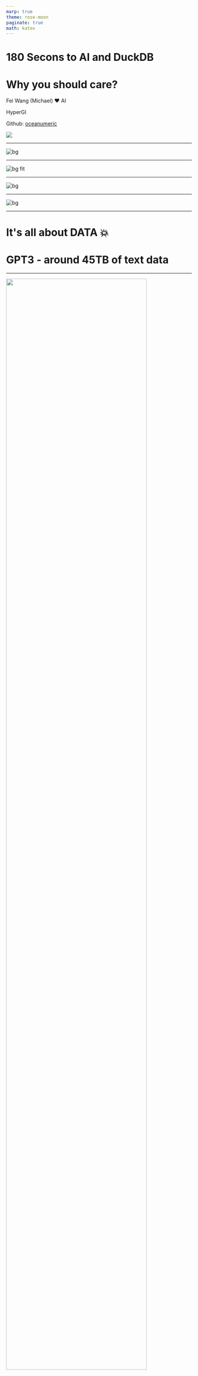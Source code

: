 ```yaml
---
marp: true
theme: rose-moon
paginate: true
math: katex
---
```



# 180 Secons to AI and DuckDB 
# Why you should care?

Fei Wang (Michael) :heart: AI

HyperGI

Github: [oceanumeric](https://github.com/oceanumeric)


<img class="landing-img" src="../images/michael.png">

---

![bg](./images/im0.png)

---

![bg fit](https://media.giphy.com/media/cKgtDF5bAB8ycyHzjB/giphy-downsized-large.gif)

---

![bg](./images/im1.png)

---

![bg](https://media.giphy.com/media/b0L0WqA8cUpQ4/giphy.gif)


---

# It's all about DATA :boom:

# GPT3 - around 45TB of text data


---

<img style="width:87%" src="https://www.lifewire.com/thmb/NgU728NS4I9nExWJQS-4ae__uoY=/1500x0/filters:no_upscale():max_bytes(150000):strip_icc()/terabytes-gigabytes-amp-petabytes-how-big-are-they-4125169-4fe35a79c3834553a495035d472fb60b.png">



---

![bg fit](./images/img2.png)

---

![bg fit](./images/im3.png)


---

![bg](https://www.borninspace.com/wp-content/uploads/2021/03/computer-storage-space-visualized.jpg)


---

# Let's have a look at the hardware

<iframe width="700" height="400" src="https://www.youtube.com/embed/Rk3nTUfRZmo?si=w1JBKjOqOGLre52Q&amp;start=264" title="YouTube video player" frameborder="0" allow="accelerometer; autoplay; clipboard-write; encrypted-media; gyroscope; picture-in-picture; web-share" allowfullscreen></iframe>


---


![bg](./images/im4.png)


---

# Why only ChatGPT is in production?

- I have tested several products, such as
    - Google `Bard`
    - Meta `Llama`

- BUT, I have to see that ChatGPT is STILL the best one so far 🦄


---

# Ever Since ChatGPT was released


---

# Ever Since ChatGPT was released

## well, you know the story :rocket:


---

# Why it is so hard to build a functional AI product?

## Let's say I want to build a `mini` ChatGPT

- Instead of using 45TB of data, I will use 45GB of data
- Instead of gathering all text everwhere, I will only use the text from `Goodreads`


---

![bg fit](./images/im5.png)


---


# My hardware

```
Architecture:                    x86_64
CPU op-mode(s):                  32-bit, 64-bit
Byte Order:                      Little Endian
Address sizes:                   48 bits physical, 48 bits virtual
CPU(s):                          32
RAM:                             32GB
Disk:                            500GB
GPU:                             2x NVIDIA GeForce RTX 2080 (24GB)
```



---

# To build a mini ChatGPT

- Collect 45GB of data from Goodreads



---

# To build a mini ChatGPT

- Collect 45GB of data from Goodreads
- Clean and Process the data



---

# To build a mini ChatGPT

- Collect 45GB of data from Goodreads 
- Clean and Process the data
- Train the model
- Test the model
- Deploy the model
- Maintain the model




---

# To build a mini ChatGPT

- Collect 45GB of data from Goodreads ✅
- Clean and Process the data
- Train the model
- Test the model
- Deploy the model
- Maintain the model




---

![bg](./images/goodreads.gif)

---

# Book dataset

- 2.36M books
- 29 columns, such as author, title, description, etc.


```bash
┌──────────────────────┬────────────────────────────────────────────┬──────┬──────┬─────────┬───────┐
│     column_name      │                column_type                 │ null │ key  │ default │ extra │
├──────────────────────┼────────────────────────────────────────────┼──────┼──────┼─────────┼───────┤
│         isbn         │                  VARCHAR                   │ YES  │ None │   None  │  None │
│  text_reviews_count  │                  VARCHAR                   │ YES  │ None │   None  │  None │
│     country_code     │                  VARCHAR                   │ YES  │ None │   None  │  None │
│    language_code     │                  VARCHAR                   │ YES  │ None │   None  │  None │
│   popular_shelves    │   STRUCT(count BIGINT, "name" VARCHAR)[]   │ YES  │ None │   None  │  None │
│      ........        │                     ...                    │ ...  │ ...  │   ...   │  ...  │
│         asin         │                  VARCHAR                   │ YES  │ None │   None  │  None │
│         url          │                  VARCHAR                   │ YES  │ None │   None  │  None │
│       book_id        │                   BIGINT                   │ YES  │ None │   None  │  None │
│    ratings_count     │                  VARCHAR                   │ YES  │ None │   None  │  None │
│       work_id        │                  VARCHAR                   │ YES  │ None │   None  │  None │
│        title         │                  VARCHAR                   │ YES  │ None │   None  │  None │
└──────────────────────┴────────────────────────────────────────────┴──────┴──────┴─────────┴───────┘
```


--- 

# Reviews dataset

- 15.7m reviews
- 11 columns, such as book_id, user_id, review_text, etc.

```bash
┌──────────────┬─────────────┬──────┬──────┬─────────┬───────┐
│ column_name  │ column_type │ null │ key  │ default │ extra │
├──────────────┼─────────────┼──────┼──────┼─────────┼───────┤
│   user_id    │     UUID    │ YES  │ None │   None  │  None │
│   book_id    │    BIGINT   │ YES  │ None │   None  │  None │
│  review_id   │     UUID    │ YES  │ None │   None  │  None │
│    rating    │    BIGINT   │ YES  │ None │   None  │  None │
│ review_text  │   VARCHAR   │ YES  │ None │   None  │  None │
│  date_added  │   VARCHAR   │ YES  │ None │   None  │  None │
│ date_updated │   VARCHAR   │ YES  │ None │   None  │  None │
│   read_at    │   VARCHAR   │ YES  │ None │   None  │  None │
│  started_at  │   VARCHAR   │ YES  │ None │   None  │  None │
│   n_votes    │    BIGINT   │ YES  │ None │   None  │  None │
│  n_comments  │    BIGINT   │ YES  │ None │   None  │  None │
└──────────────┴─────────────┴──────┴──────┴─────────┴───────┘
```


---

# Let's read in the data


```python
import os
import time
import duckdb
import pandas as pd
from dotenv import load_dotenv
from memory_profiler import profile

if __name__ == "__main__":
    start = time.time() 
    df = pd.read_json("./data/goodreads_books.json.gz", lines=True)
    end = time.time()
    print(end - start)  # computer crashed 💥
    # WARNING: do not use pandas to read a large json file
```

--- 


![bg](https://media.giphy.com/media/l0NwwMyfxPjZr7BKM/giphy.gif)


---

![bg](https://assets-global.website-files.com/61fd4eb76a8d78bc0676b47d/6335b351564fe1944ee38324_GPT-3%20Quality%20Hero%20v4%20(1).png)


---

# Still $500 dollars

## not for me :no_good:


---

# Then, I found DuckDB :duck:

![bg right:60%](https://encrypted-tbn0.gstatic.com/images?q=tbn:ANd9GcRbBIKJVHJXdcdLEpTkt9aBAORwBrrIaYv_rd02M5woPiLXXtugBkz1cgp9i-24xDntYAs&usqp=CAU)

---

![bg fit](https://encrypted-tbn1.gstatic.com/images?q=tbn:ANd9GcR1NtfobnxO6GVjFcu_5ix2O8YBAM57tI7ugM0oeJ_BRY5ed9ea)


---

# Let's read in the data again

```python
@profile
def read_json():
    start = time.time()
    duckdb.read_json("./data/goodreads_books.json.gz").show()
    end = time.time()
    print(end - start)  

if __name__ == "__main__":
    read_json()  # 6 seconds for around 8GB data (1.94 GB compressed)
```

<br>

```sql
-- # read and describe books data
DESCRIBE
SELECT * FROM read_json_auto('data/goodreads_books.json.gz')
```

---

# 6 seconds for around 8GB data (1.94 GB compressed)


---

# Benchmark :duck:

```bash
$ python duckdb_profile.py
6.171117067337036
Filename: /home/michael/Github/semantic-search/goodreads/duckdb_profile.py
Line #    Mem usage    Increment  Occurrences   Line Contents
=============================================================
    14    106.7 MiB    106.7 MiB           1   @profile
    15                                         def read_json():
    16    106.7 MiB      0.0 MiB           1       start = time.time()
    17   1231.2 MiB   1124.5 MiB           1       duckdb.read_json("./data/goodreads_books.json.gz").show()
    18   1231.2 MiB      0.0 MiB           1       end = time.time()
    19   1231.2 MiB      0.0 MiB           1       print(end - start)  # 6 seconds 
```


---

![bg fit](https://media.giphy.com/media/lT3D3j54UstUs/giphy.gif)


---

# DuckDB can process upto 300GB of data

## Way more than enough for my mini ChatGPT

-- with my hardware

- with my money

- finally, I can build my mini ChatGPT :rocket:


---

# Top 10 books with most reviews

```
┌─────────────────────────────────────────┬──────────────────┬────────────────┬──────────┐
│                  title                  │ num_book_reviews │ average_rating │ book_id  │
├─────────────────────────────────────────┼──────────────────┼────────────────┼──────────┤
│          The Fault in Our Stars         │      20756       │      4.26      │ 11870085 │
│ The Hunger Games (The Hunger Games, #1) │      18617       │      4.34      │ 2767052  │
│    Mockingjay (The Hunger Games, #3)    │      13536       │      4.03      │ 7260188  │
│          The Girl on the Train          │      13402       │      3.88      │ 22557272 │
│   Catching Fire (The Hunger Games, #2)  │      11904       │      4.30      │ 6148028  │
│              The Book Thief             │      11300       │      4.36      │  19063   │
│ Fifty Shades of Grey (Fifty Shades, #1) │      11184       │      3.66      │ 10818853 │
│        Divergent (Divergent, #1)        │      10743       │      4.23      │ 13335037 │
│         Twilight (Twilight, #1)         │      10535       │      3.57      │  41865   │
│               The Martian               │       9590       │      4.39      │ 18007564 │
└─────────────────────────────────────────┴──────────────────┴────────────────┴──────────┘
```



---

# Top 10 books with most reviews

```
┌─────────────────────────────────────────┬──────────────────┬────────────────┬──────────┐
│                  title                  │ num_book_reviews │ average_rating │ book_id  │
├─────────────────────────────────────────┼──────────────────┼────────────────┼──────────┤
│                                         │      20756       │      4.26      │ 11870085 │
│                                         │      18617       │      4.34      │ 2767052  │
│                                         │      13536       │      4.03      │ 7260188  │
│                                         │      13402       │      3.88      │ 22557272 │
│                                         │      11904       │      4.30      │ 6148028  │
│                                         │      11300       │      4.36      │  19063   │
│ Fifty Shades of Grey (Fifty Shades, #1) │      11184       │      3.66      │ 10818853 │
│                                         │      10743       │      4.23      │ 13335037 │
│                                         │      10535       │      3.57      │  41865   │
│                                         │       9590       │      4.39      │ 18007564 │
└─────────────────────────────────────────┴──────────────────┴────────────────┴──────────┘
```


---

![bg](https://a2.tvspielfilm.de/imedia/1833/10341833,5pCY9nVqhK_WrPM9iH8ibLUlXu3XUZAMFdTf2bf_XDM98QX+uL1me9h5uAJDTdEUk9_DKRQVRegd7HqYD_V6dQ==.jpg)


--- 

# Why you should care?

## It will save you a lot of time and money


---


![bg](./images/im6.png)


---

![bg](./images/im7.png)


---


![bg](./images/im8.png)


---

![bg](./images/im9.png)


---

![bg](./images/im10.png)


---

# This is how I love DuckDB :duck: now

![bg right:50%](./images/im11.png)



---

# References

- [DuckDB: Supercharging Your Data Crunching by Richard Wesley](https://youtu.be/3EcOJMDKB7Q?si=3LkaQubDxnhdENHh)
- [Lifewire](https://www.lifewire.com/terabytes-gigabytes-amp-petabytes-how-big-are-they-4125169)
- [David Hansson](https://world.hey.com/dhh/why-we-re-leaving-the-cloud-654b47e0)
- [David Niel](https://www.linkedin.com/posts/davidneal_im-excited-to-announce-ive-joined-motherduck-activity-7107468684226379776-mcmq/)
- MetaBGallStudio
- OpenAI
- New York Times
- TechCrunch
- [DuckDB](https://duckdb.org/)


---

# Happy Coding :rocket:

![bg right:50%](./images/chinese-programmer.png)


---

![bg](./images/im12.png)
